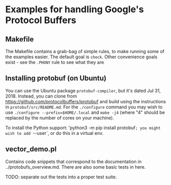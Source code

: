 # Examples for handling Google's Protocol Buffers

## Makefile

The Makefile contains a grab-bag of simple rules, to make running some
of the examples easier. The default goal is `check`. Other convenience
goals exist - see the `.PHONY` rule to see what they are

## Installing protobuf (on Ubuntu)

You can use the Ubuntu package `protobuf-compiler`, but it's dated Jul
31, 2018.  Instead, you can clone from
https://github.com/protocolbuffers/protobuf and build using the
instructions in `protobuf/src/README.md`. For the `./configure`
command you may wish to use `./configure --prefix=$HOME/.local` and
`make -j4` (where "4" should be replaced by the number of cores on
your machine).

To install the Python support: 'python3 -m pip install protobuf`; you
might wish to add `--user`, or do this in a virtual env.

## vector_demo.pl

Contains code snippets that correspond to the documentation
in ../protobufs_overview.md. There are also some basic tests
in here.

TODO: separate out the tests into a proper test suite.
